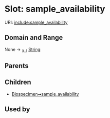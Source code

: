 
# Slot: sample_availability




URI: [include:sample_availability](https://w3id.org/include/sample_availability)


## Domain and Range

None &#8594;  <sub>0..1</sub> [String](types/String.md)

## Parents


## Children

 *  [Biospecimen➞sample_availability](Biospecimen_sample_availability.md)

## Used by

